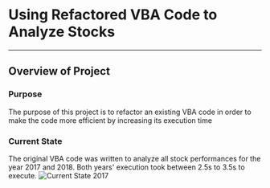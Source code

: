 # Using Refactored VBA Code to Analyze Stocks
---
## **Overview of Project**
### Purpose
The purpose of this project is to refactor an existing VBA code in order to make the code more efficient by increasing its execution time
### Current State
The original VBA code was written to analyze all stock performances for the year 2017 and 2018. Both years' execution took between 2.5s to 3.5s to execute.
![Current State 2017](https://user-images.githubusercontent.com/70525492/93514181-81b03300-f8ec-11ea-982a-c562b9c9622a.png)

